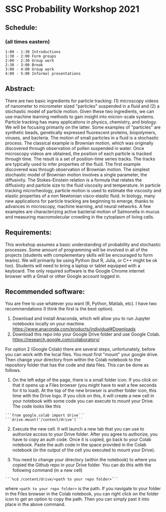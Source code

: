 # SSC Probability Workshop 2021

## Schedule:
### (all times eastern)
    1:00 - 1:30 Introductions
    1:30 - 2:00 Form groups
    2:00 - 2:30 Group work
    2:30 - 3:00 Break
    3:00 - 4:00 Group work
    4:00 - 5:00 Informal presentations

## Abstract:
There are two basic ingredients for particle tracking: (1) microscopy videos of nanometer to micrometer sized "particles" suspended in a fluid and (2) a stochastic model of particle motion. Given these two ingredients, we can use machine learning methods to gain insight into micron-scale systems. Particle tracking has many applications in physics, chemistry, and biology. We will be focusing primarily on the latter. Some examples of "particles" are synthetic beads, genetically expressed fluorescent proteins, biopolymers, viruses, and bacteria. The motion of small particles in a fluid is a stochastic process. The classical example is Brownian motion, which was originally discovered through observation of pollen suspended in water. Once microscopy videos are obtained, the position of each particle is tracked through time. The result is a set of position-time series tracks. The tracks are typically used to infer properties of the fluid. The first example discovered was through observation of Brownian motion. The simplest stochastic model of Brownian motion involves a single parameter, the diffusivity. The Stokes-Einstein relation is a formula that relates the diffusivity and particle size to the fluid viscosity and temperature. In particle tracking microrheology, particle motion is used to estimate the viscosity and elastic properties of a non Newtonian visco-elastic fluid. In biology, many new applications for particle tracking are beginning to emerge, thanks to advances in microscopy, machine learning, and neural networks. A few examples are characterizing active bacterial motion of Salmonella in mucus and measuring macromolecular crowding in the cytoplasm of living cells.

## Requirements: 
This workshop assumes a basic understanding of probability and stochastic processes. Some amount of programming will be involved in all of the projects (students with complementary skills will be encouraged to form teams). We will primarily be using Python (but R, Julia, or C++ might be ok too). Students will need to bring a laptop or tablet equipped with a keyboard. The only required software is the Google Chrome internet browser with a Gmail or other Google account logged in. 

## Recommended software:
You are free to use whatever you want (R, Python, Matlab, etc). I have two recommendations (I think the first is the best option).
  1. Download and install Anaconda, which will allow you to run Jupyter notebooks locally on your machine. https://www.anaconda.com/products/individual#Downloads
  2. Download this repo into your Google Drive folder and use Google Colab. https://research.google.com/colaboratory/

For option 2 (Google Colab) there are several steps, unfortunately, before you can work with the local files. You must first "mount" your google drive. Then change your directory from within the Colab notebook to the repository folder that has the code and data files. This can be done as follows.

  1. On the left edge of the page, there is a small folder icon. If you click on that it opens up a Files browser (you might have to wait a few seconds for it to load). At the top of the new browser is another folder icon, this time with the Drive logo. If you click on this, it will create a new cell in your notebook with some code you can execute to mount your Drive. The code looks like this

    ```from google.colab import drive```
    ```drive.mount('/content/drive')```

  2. Execute the new cell. It will launch a new tab that you can use to authorize access to your Drive folder. After you agree to authorize, you have to copy an auth code. Once it is copied, go back to your Colab notebook. Paste the auth code in the space provided in the Colab notebook (in the output of the cell you executed to mount your Drive).

  3. You need to change your directory (within the notebook) to where you copied the Github repo in your Drive folder. You can do this with the following command (in a new cell)

    ```%cd /content/drive/<path to your repo folder>```

  where `<path to your repo folder>` is the path. If you navigate to your folder in the Files browser in the Colab notebook, you can right click on the folder icon to get an option to copy the path. Then you can simply past it into place in the above command.
